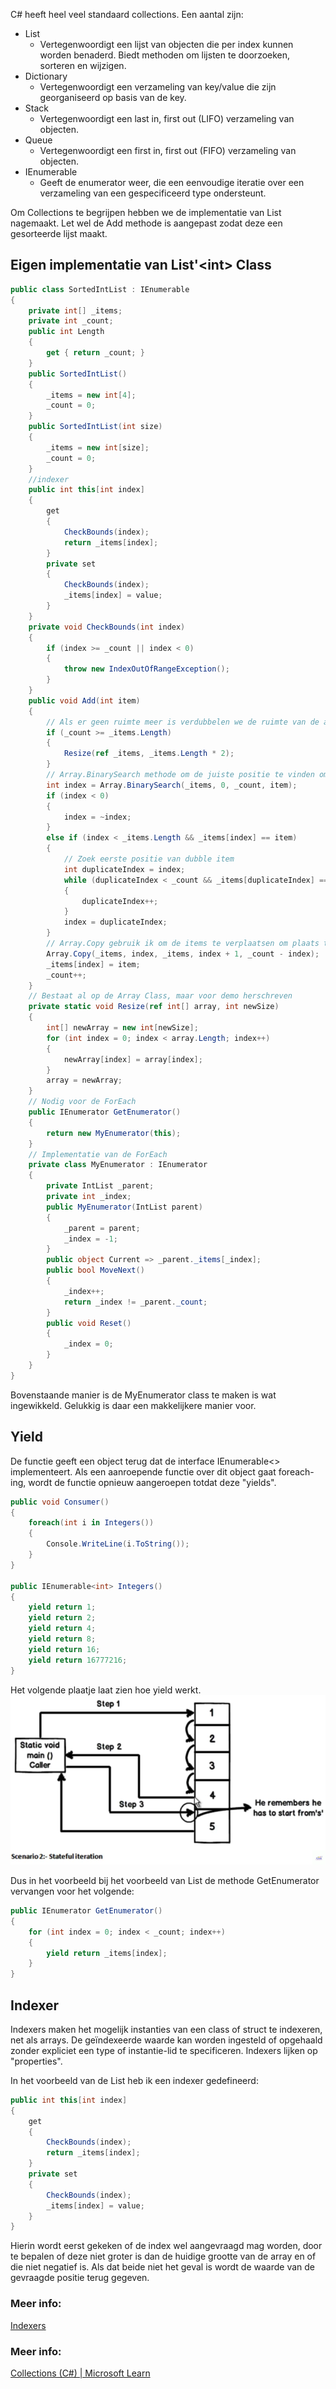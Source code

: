 C# heeft heel veel standaard collections.
Een aantal zijn:

- List
	- Vertegenwoordigt een lijst van objecten die per index kunnen worden benaderd. Biedt methoden om lijsten te doorzoeken, sorteren en wijzigen.
- Dictionary
	- Vertegenwoordigt een verzameling van key/value die zijn georganiseerd op basis van de key.
- Stack
	- Vertegenwoordigt een last in, first out (LIFO) verzameling van objecten.
- Queue
	- Vertegenwoordigt een first in, first out (FIFO) verzameling van objecten.
- IEnumerable
	- Geeft de enumerator weer, die een eenvoudige iteratie over een verzameling van een gespecificeerd type ondersteunt.


Om Collections te begrijpen hebben we de implementatie van List nagemaakt.
Let wel de Add methode is aangepast zodat deze een gesorteerde lijst maakt.

## Eigen implementatie van List'\<int\> Class

```c#
public class SortedIntList : IEnumerable
{
    private int[] _items;
    private int _count;
    public int Length
    {
        get { return _count; }
    }
    public SortedIntList()
    {
        _items = new int[4];
        _count = 0;
    }
    public SortedIntList(int size)
    {
        _items = new int[size];
        _count = 0;
    }
    //indexer
    public int this[int index]
    {
        get
        {
            CheckBounds(index);
            return _items[index];
        }
        private set
        {
            CheckBounds(index);
            _items[index] = value;
        }
    }
    private void CheckBounds(int index)
    {
        if (index >= _count || index < 0)
        {
            throw new IndexOutOfRangeException();
        }
    }
    public void Add(int item)
    {
        // Als er geen ruimte meer is verdubbelen we de ruimte van de array
        if (_count >= _items.Length)
        {
            Resize(ref _items, _items.Length * 2);
        }
        // Array.BinarySearch methode om de juiste positie te vinden om het nieuwe item in de array in te voegen.
        int index = Array.BinarySearch(_items, 0, _count, item);
        if (index < 0)
        {
            index = ~index;
        }
        else if (index < _items.Length && _items[index] == item)
        {
            // Zoek eerste positie van dubble item
            int duplicateIndex = index;
            while (duplicateIndex < _count && _items[duplicateIndex] == item)
            {
                duplicateIndex++;
            }
            index = duplicateIndex;
        }
        // Array.Copy gebruik ik om de items te verplaatsen om plaats te maken voor het nieuwe item
        Array.Copy(_items, index, _items, index + 1, _count - index);
        _items[index] = item;
        _count++;
    }
    // Bestaat al op de Array Class, maar voor demo herschreven
    private static void Resize(ref int[] array, int newSize)
    {
        int[] newArray = new int[newSize];
        for (int index = 0; index < array.Length; index++)
        {
            newArray[index] = array[index];
        }
        array = newArray;
    }
    // Nodig voor de ForEach
    public IEnumerator GetEnumerator()
    {
        return new MyEnumerator(this);
    }
    // Implementatie van de ForEach
    private class MyEnumerator : IEnumerator
    {
        private IntList _parent;
        private int _index;
        public MyEnumerator(IntList parent)
        {
            _parent = parent;
            _index = -1;
        }
        public object Current => _parent._items[_index];
        public bool MoveNext()
        {
            _index++;
            return _index != _parent._count;
        }
        public void Reset()
        {
            _index = 0;
        }
    }
}
```
Bovenstaande manier is de MyEnumerator class te maken is wat ingewikkeld. Gelukkig is daar een makkelijkere manier voor.

## Yield

De functie geeft een object terug dat de interface IEnumerable<> implementeert. Als een aanroepende functie over dit object gaat foreach-ing, wordt de functie opnieuw aangeroepen totdat deze "yields".
```c#
public void Consumer()
{
    foreach(int i in Integers())
    {
        Console.WriteLine(i.ToString());
    }
}

public IEnumerable<int> Integers()
{
    yield return 1;
    yield return 2;
    yield return 4;
    yield return 8;
    yield return 16;
    yield return 16777216;
}
```

Het volgende plaatje laat zien hoe yield werkt.
![uitleg](https://github.com/link007113/TraineeshipNotes/blob/main/Blok%201/Dag09/YieldUitleg.png?raw=true)

Dus in het voorbeeld bij het voorbeeld van List de methode GetEnumerator vervangen voor het volgende:

```c#
public IEnumerator GetEnumerator()
{
    for (int index = 0; index < _count; index++)
    {
        yield return _items[index];
    }
}
```
## Indexer

Indexers maken het mogelijk instanties van een class of struct te indexeren, net als arrays. De geïndexeerde waarde kan worden ingesteld of opgehaald zonder expliciet een type of instantie-lid te specificeren. Indexers lijken op "properties".

In het voorbeeld van de List heb ik een indexer gedefineerd:
```c#
public int this[int index]
{
    get
    {
        CheckBounds(index);
        return _items[index];
    }
    private set
    {
        CheckBounds(index);
        _items[index] = value;
    }
}
```
Hierin wordt eerst gekeken of de index wel aangevraagd mag worden, door te bepalen of deze niet groter is dan de huidige grootte van de array en of die niet negatief is. Als dat beide niet het geval is wordt de waarde van de gevraagde positie terug gegeven. 

### Meer info:
[Indexers](https://learn.microsoft.com/en-us/dotnet/csharp/programming-guide/indexers/)


### Meer info:
[Collections (C#) | Microsoft Learn](https://learn.microsoft.com/en-us/dotnet/csharp/programming-guide/concepts/collections)
